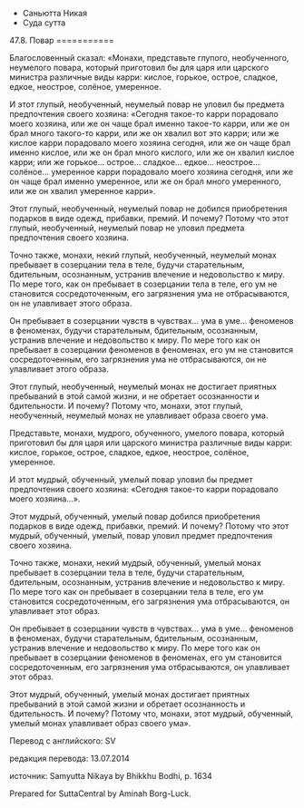 









* Саньютта Никая
* Суда сутта


47\.8\. Повар
\=\=\=\=\=\=\=\=\=\=\=



Благословенный сказал: «Монахи, представьте глупого, необученного, неумелого повара, который приготовил бы для царя или царского министра различные виды карри: кислое, горькое, острое, сладкое, едкое, неострое, солёное, умеренное\.


И этот глупый, необученный, неумелый повар не уловил бы предмета предпочтения своего хозяина: «Сегодня такое\-то карри порадовало моего хозяина, или же он чаще брал именно такое\-то карри, или же он брал много такого\-то карри, или же он хвалил вот это карри; или же кислое карри порадовало моего хозяина сегодня, или же он чаще брал именно кислое, или же он брал много кислого, или же он хвалил кислое карри; или же горькое… острое… сладкое… едкое… неострое… солёное… умеренное карри порадовало моего хозяина сегодня, или же он чаще брал именно умеренное, или же он брал много умеренного, или же он хвалил умеренное карри»\.


Этот глупый, необученный, неумелый повар не добился приобретения подарков в виде одежд, прибавки, премий\. И почему? Потому что этот глупый, необученный, неумелый повар не уловил предмета предпочтения своего хозяина\.


Точно также, монахи, некий глупый, необученный, неумелый монах пребывает в созерцании тела в теле, будучи старательным, бдительным, осознанным, устранив влечение и недовольство к миру\. По мере того, как он пребывает в созерцании тела в теле, его ум не становится сосредоточенным, его загрязнения ума не отбрасываются, он не улавливает этого образа\.


Он пребывает в созерцании чувств в чувствах… ума в уме… феноменов в феноменах, будучи старательным, бдительным, осознанным, устранив влечение и недовольство к миру\. По мере того как он пребывает в созерцании феноменов в феноменах, его ум не становится сосредоточенным, его загрязнения ума не отбрасываются, он не улавливает этого образа\.


Этот глупый, необученный, неумелый монах не достигает приятных пребываний в этой самой жизни, и не обретает осознанности и бдительности\. И почему? Потому что, монахи, этот глупый, необученный, неумелый монах не улавливает образа своего ума\.


Представьте, монахи, мудрого, обученного, умелого повара, который приготовил бы для царя или царского министра различные виды карри: кислое, горькое, острое, сладкое, едкое, неострое, солёное, умеренное\.


И этот мудрый, обученный, умелый повар уловил бы предмет предпочтения своего хозяина: «Сегодня такое\-то карри порадовало моего хозяина…»\.


Этот мудрый, обученный, умелый повар добился приобретения подарков в виде одежд, прибавки, премий\. И почему? Потому что этот мудрый, обученный, умелый, повар уловил предмет предпочтения своего хозяина\.


Точно также, монахи, некий мудрый, обученный, умелый монах пребывает в созерцании тела в теле, будучи старательным, бдительным, осознанным, устранив влечение и недовольство к миру\. По мере того как он пребывает в созерцании тела в теле, его ум становится сосредоточенным, его загрязнения ума отбрасываются, он улавливает этот образ\.


Он пребывает в созерцании чувств в чувствах… ума в уме… феноменов в феноменах, будучи старательным, бдительным, осознанным, устранив влечение и недовольство к миру\. По мере того как он пребывает в созерцании феноменов в феноменах, его ум становится сосредоточенным, его загрязнения ума отбрасываются, он улавливает этот образ\.


Этот мудрый, обученный, умелый монах достигает приятных пребываний в этой самой жизни и обретает осознанность и бдительность\. И почему? Потому что, монахи, этот мудрый, обученный, умелый монах улавливает образ своего ума»\.



Перевод с английского: SV


редакция перевода: 13\.07\.2014


источник: Samyutta Nikaya by Bhikkhu Bodhi, p\. 1634


Prepared for SuttaCentral by Aminah Borg\-Luck\.






